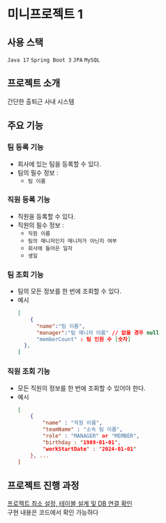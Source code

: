 
# 미니프로젝트 1
## 사용 스택
`Java 17` `Spring Boot 3` `JPA` `MySQL`

## 프로젝트 소개
간단한 출퇴근 사내 시스템

## 주요 기능
### 팀 등록 기능
- 회사에 있는 팀을 등록할 수 있다.
- 팀의 필수 정보 :
  - `팀 이름`
### 직원 등록 기능
- 직원을 등록할 수 있다.
- 직원의 필수 정보 :
  - `직원 이름`
  - `팀의 매니저인지 매니저가 아닌지 여부`
  - `회사에 들어온 일자`
  - `생일`
### 팀 조회 기능
- 팀의 모든 정보를 한 번에 조회할 수 있다.
- 예시
    ```json
    [
        {
          "name":"팀 이름",
          "manager":"팀 매니저 이름" // 없을 경우 null
          "memberCount" : 팀 인원 수 [숫자]
      }, 
    ]
    ```
### 직원 조회 기능
- 모든 직원의 정보를 한 번에 조회할 수 있어야 한다.
- 예시
    ```json
    [
        {
            "name" : "직원 이름",
            "teamName" : "소속 팀 이름",
            "role" : "MANAGER" or "MEMBER",
            "birthday : "1989-01-01",
            "workStartDate" : "2024-01-01"
        }, ...
    ]
    ```
## 프로젝트 진행 과정
[프로젝트 최소 설정, 테이블 설계 및 DB 연결 확인](https://github.com/chunghye98/inflearn_spring_study/blob/main/study/day09.md)    
구현 내용은 코드에서 확인 가능하다